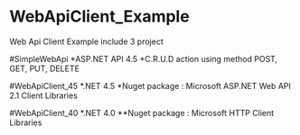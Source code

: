 WebApiClient_Example
====================

Web Api Client Example include 3 project

#SimpleWebApi
*ASP.NET API 4.5
*C.R.U.D action using method POST, GET, PUT, DELETE 

#WebApiClient_45
*.NET 4.5 
*Nuget package : Microsoft ASP.NET Web API 2.1 Client Libraries

#WebApiClient_40
*.NET 4.0
**Nuget package : Microsoft HTTP Client Libraries

